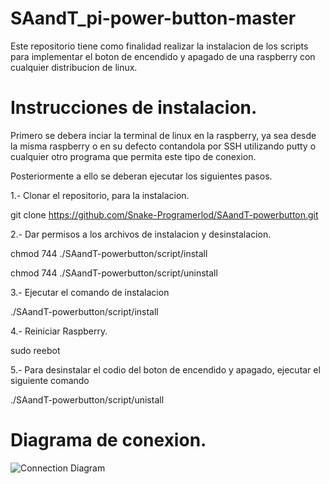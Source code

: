 # SAandT_pi-power-button-master
 Este repositorio tiene como finalidad realizar la instalacion de los scripts para implementar el boton de encendido y apagado de una raspberry con cualquier distribucion de linux.
 
# Instrucciones de instalacion.
 
  Primero se debera inciar la terminal de linux en la raspberry, ya sea desde la misma raspberry o en su defecto contandola por SSH utilizando putty o cualquier otro programa que permita este tipo de conexion.
  
  Posteriormente a ello se deberan ejecutar los siguientes pasos.
  
  1.- Clonar el repositorio, para la instalacion.

  git clone https://github.com/Snake-Programerlod/SAandT-powerbutton.git

  2.- Dar permisos a los archivos de instalacion y desinstalacion.

  chmod 744 ./SAandT-powerbutton/script/install
  
  chmod 744 ./SAandT-powerbutton/script/uninstall

  3.- Ejecutar el comando de instalacion

  ./SAandT-powerbutton/script/install

  4.- Reiniciar Raspberry.

  sudo reebot

  5.- Para desinstalar el codio del boton de encendido y apagado, ejecutar el siguiente comando

  ./SAandT-powerbutton/script/unistall

# Diagrama de conexion.
![Connection Diagram](https://wiki.batocera.org/_media/batocera_pin56.png)


